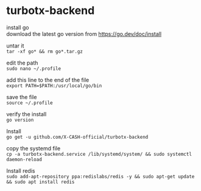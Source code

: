 # turbotx-backend

install go  
download the latest go version from https://go.dev/doc/install
 
untar it  
`tar -xf go* && rm go*.tar.gz`
 
edit the path  
`sudo nano ~/.profile`
 
add this line to the end of the file  
`export PATH=$PATH:/usr/local/go/bin`
 
save the file  
`source ~/.profile`
 
verify the install  
`go version`

Install  
`go get -u github.com/X-CASH-official/turbotx-backend`

copy the systemd file  
`cp -a turbotx-backend.service /lib/systemd/system/ && sudo systemctl daemon-reload`

Install redis  
`sudo add-apt-repository ppa:redislabs/redis -y && sudo apt-get update && sudo apt install redis`
